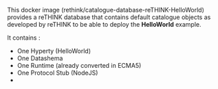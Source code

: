 This docker image (rethink/catalogue-database-reTHINK-HelloWorld) provides a
reTHINK database that contains default catalogue objects as developed by reTHINK to be able to deploy the __HelloWorld__ example.

It contains :
* One Hyperty (HelloWorld)
* One Datashema
* One Runtime (already converted in ECMA5)
* One Protocol Stub (NodeJS)
* 

